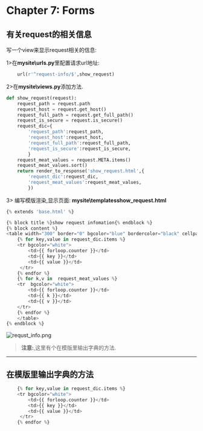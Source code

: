 # Chapter 7: Forms

## 有关request的相关信息

写一个view来显示request相关的信息:

1>在**mysite\urls.py**里配置请求url地址:
```python
    url(r'^request-info/$',show_request)
```

2>在**mysite\views.py**添加方法.
 
```python
def show_request(request):
    request_path = request.path
    request_host = request.get_host()
    request_full_path = request.get_full_path()
    request_is_secure = request.is_secure()
    request_dic={
        'request_path':request_path,
        'request_host':request_host,
        'request_full_path':request_full_path,
        'request_is_secure':request_is_secure,
        }
    request_meat_values = request.META.items()
    request_meat_values.sort()
    return render_to_response('show_request.html',{
        'request_dic':request_dic,
        'request_meat_values':request_meat_values,
        })
```
3> 编写模版渲染,显示页面:
**mysite\templatesshow_request.html**
```python
{% extends 'base.html' %}

{% block title %}show request infomation{% endblock %}
{% block content %}
<table width="300" border="0" bgcolor="blue" bordercolor="black" cellpadding="5" cellspacing="1">
	{% for key,value in request_dic.items %} 
	<tr bgcolor="white">              
		<td>{{ forloop.counter }}</td>            
		<td>{{ key }}</td>            
		<td>{{ value }}</td>            
	 </tr>
	{% endfor %}
	{% for k,v in  request_meat_values %}
	<tr  bgcolor="white">
		<td>{{ forloop.counter }}</td> 
		<td>{{ k }}</td>
		<td>{{ v }}</td>
	</tr>
	{% endfor %}
	</table>
{% endblock %}
```
![requst_info.png](https://raw.githubusercontent.com/urmyfaith/NotesOfDjangoBook/master/notes/images/requst_info.png)

> **注意:**,这里有个在模版里输出字典的方法.

----

## 在模版里输出字典的方法

```python
    {% for key,value in request_dic.items %} 
	<tr bgcolor="white">              
		<td>{{ forloop.counter }}</td>            
		<td>{{ key }}</td>            
		<td>{{ value }}</td>            
	 </tr>
	{% endfor %}
```
